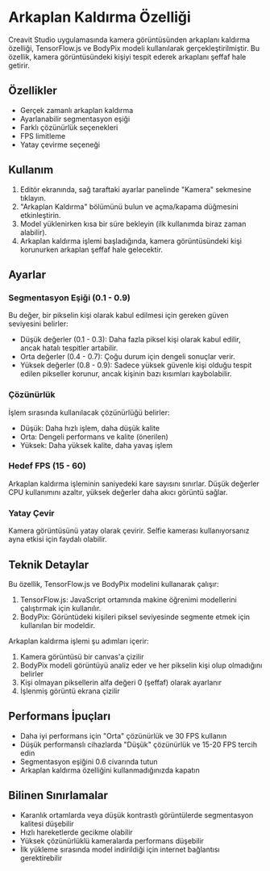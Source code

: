 # Arkaplan Kaldırma Özelliği

Creavit Studio uygulamasında kamera görüntüsünden arkaplanı kaldırma özelliği, TensorFlow.js ve BodyPix modeli kullanılarak gerçekleştirilmiştir. Bu özellik, kamera görüntüsündeki kişiyi tespit ederek arkaplanı şeffaf hale getirir.

## Özellikler

- Gerçek zamanlı arkaplan kaldırma
- Ayarlanabilir segmentasyon eşiği
- Farklı çözünürlük seçenekleri
- FPS limitleme
- Yatay çevirme seçeneği

## Kullanım

1. Editör ekranında, sağ taraftaki ayarlar panelinde "Kamera" sekmesine tıklayın.
2. "Arkaplan Kaldırma" bölümünü bulun ve açma/kapama düğmesini etkinleştirin.
3. Model yüklenirken kısa bir süre bekleyin (ilk kullanımda biraz zaman alabilir).
4. Arkaplan kaldırma işlemi başladığında, kamera görüntüsündeki kişi korunurken arkaplan şeffaf hale gelecektir.

## Ayarlar

### Segmentasyon Eşiği (0.1 - 0.9)

Bu değer, bir pikselin kişi olarak kabul edilmesi için gereken güven seviyesini belirler:

- Düşük değerler (0.1 - 0.3): Daha fazla piksel kişi olarak kabul edilir, ancak hatalı tespitler artabilir.
- Orta değerler (0.4 - 0.7): Çoğu durum için dengeli sonuçlar verir.
- Yüksek değerler (0.8 - 0.9): Sadece yüksek güvenle kişi olduğu tespit edilen pikseller korunur, ancak kişinin bazı kısımları kaybolabilir.

### Çözünürlük

İşlem sırasında kullanılacak çözünürlüğü belirler:

- Düşük: Daha hızlı işlem, daha düşük kalite
- Orta: Dengeli performans ve kalite (önerilen)
- Yüksek: Daha yüksek kalite, daha yavaş işlem

### Hedef FPS (15 - 60)

Arkaplan kaldırma işleminin saniyedeki kare sayısını sınırlar. Düşük değerler CPU kullanımını azaltır, yüksek değerler daha akıcı görüntü sağlar.

### Yatay Çevir

Kamera görüntüsünü yatay olarak çevirir. Selfie kamerası kullanıyorsanız ayna etkisi için faydalı olabilir.

## Teknik Detaylar

Bu özellik, TensorFlow.js ve BodyPix modelini kullanarak çalışır:

1. TensorFlow.js: JavaScript ortamında makine öğrenimi modellerini çalıştırmak için kullanılır.
2. BodyPix: Görüntüdeki kişileri piksel seviyesinde segmente etmek için kullanılan bir modeldir.

Arkaplan kaldırma işlemi şu adımları içerir:

1. Kamera görüntüsü bir canvas'a çizilir
2. BodyPix modeli görüntüyü analiz eder ve her pikselin kişi olup olmadığını belirler
3. Kişi olmayan piksellerin alfa değeri 0 (şeffaf) olarak ayarlanır
4. İşlenmiş görüntü ekrana çizilir

## Performans İpuçları

- Daha iyi performans için "Orta" çözünürlük ve 30 FPS kullanın
- Düşük performanslı cihazlarda "Düşük" çözünürlük ve 15-20 FPS tercih edin
- Segmentasyon eşiğini 0.6 civarında tutun
- Arkaplan kaldırma özelliğini kullanmadığınızda kapatın

## Bilinen Sınırlamalar

- Karanlık ortamlarda veya düşük kontrastlı görüntülerde segmentasyon kalitesi düşebilir
- Hızlı hareketlerde gecikme olabilir
- Yüksek çözünürlüklü kameralarda performans düşebilir
- İlk yükleme sırasında model indirildiği için internet bağlantısı gerektirebilir
